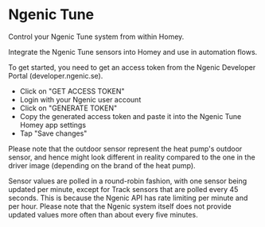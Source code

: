 # Ngenic Tune

Control your Ngenic Tune system from within Homey.

Integrate the Ngenic Tune sensors into Homey and use in automation flows.

To get started, you need to get an access token from the Ngenic Developer Portal (developer.ngenic.se).
 - Click on "GET ACCESS TOKEN"
 - Login with your Ngenic user account
 - Click on "GENERATE TOKEN"
 - Copy the generated access token and paste it into the Ngenic Tune Homey app settings
 - Tap "Save changes"

Please note that the outdoor sensor represent the heat pump's outdoor sensor, and hence might look different in reality compared to the one in the driver image (depending on the brand of the heat pump).

Sensor values are polled in a round-robin fashion, with one sensor being updated per minute, except for Track sensors that are polled every 45 seconds. This is because the Ngenic API has rate limiting per minute and per hour. Please note that the Ngenic system itself does not provide updated values more often than about every five minutes.
